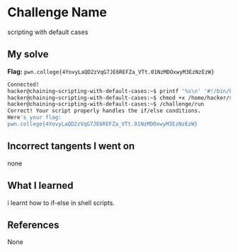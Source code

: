 # Challenge Name
scripting with default cases

## My solve
**Flag:** `pwn.college{4YovyLaQD2zVqG7JE6REFZa_VTt.01NzMDOxwyM3EzNzEzW}`

```bash
Connected!
hacker@chaining~scripting-with-default-cases:~$ printf '%s\n' '#!/bin/bash' '' 'if [ "$1" = "pwn" ]' 'then' '  echo "college"' 'else' '  echo "nope"' 'fi' > /home/hacker/solve.sh
hacker@chaining~scripting-with-default-cases:~$ chmod +x /home/hacker/solve.sh
hacker@chaining~scripting-with-default-cases:~$ /challenge/run
Correct! Your script properly handles the if/else conditions.
Here's your flag:
pwn.college{4YovyLaQD2zVqG7JE6REFZa_VTt.01NzMDOxwyM3EzNzEzW}
```

## Incorrect tangents I went on
none

## What I learned
i learnt how to if-else in shell scripts.

## References 
None
